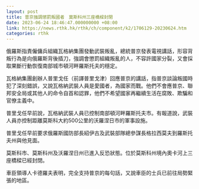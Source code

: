 ```yaml
---
layout: post
title: 普京強調懲罰叛國者　莫斯科州三座橋樑封閉
date: 2023-06-24 18:46:47.000000000 +08:00
link: https://news.rthk.hk/rthk/ch/component/k2/1706129-20230624.htm
categories: rthk
---
```


俄羅斯指責僱傭兵組織瓦格納集團發動武裝叛亂，總統普京發表電視講話，形容背叛行為是向俄羅斯背後插刀，強調會懲罰組織叛亂的人，不容許國家分裂，又會採取果斷行動恢復南部城市頓河畔羅斯托夫的穩定。

瓦格納集團創辦人普里戈任（前譯普里戈津）回應普京的講話，指普京談論叛國時犯了深刻錯誤，又說瓦格納武裝人員是愛國者，為國家而戰。他們不會應普京、聯邦安全局或其他人的命令自首和認罪，他們不希望國家再繼續生活在腐敗、欺騙和官僚主義中。

普里戈任早前說，瓦格納武裝人員已控制南部頓河畔羅斯托夫市。有報道說，武裝人員亦控制距離莫斯科大約500公里的沃羅涅日市的軍事設施。

普里戈任早前要求俄羅斯國防部長紹伊古及武裝部隊總參謀長格拉西莫夫到羅斯托夫州與他見面。

莫斯科市、莫斯科州及沃羅涅日州已進入反恐狀態。位於莫斯科州境內奧卡河上三座橋樑已經封閉。

車臣領導人卡德羅夫表明，完全支持普京的每句話，又說車臣的士兵已前往局勢緊張的地區。
